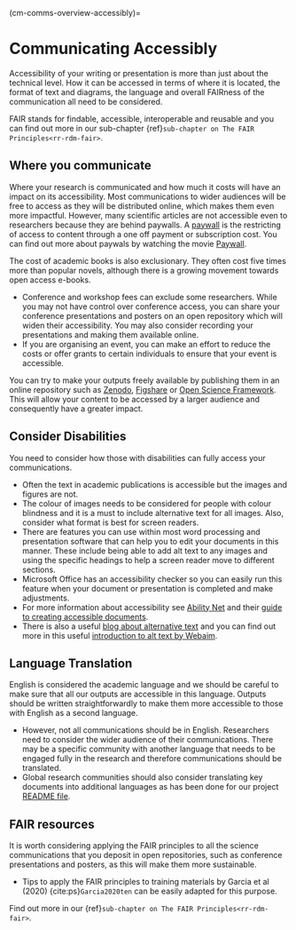 (cm-comms-overview-accessibly)=
# Communicating Accessibly

Accessibility of your writing or presentation is more than just about the technical level. How it can be accessed in terms of where it is located, the format of text and diagrams, the language and overall FAIRness of the communication all need to be considered.

FAIR stands for findable, accessible, interoperable and reusable and you can find out more in our sub-chapter {ref}`sub-chapter on The FAIR Principles<rr-rdm-fair>`.

## Where you communicate

Where your research is communicated and how much it costs will have an impact on its accessibility. Most communications to wider audiences will be free to access as they will be distributed online, which makes them even more impactful. However, many scientific articles are not accessible even to researchers because they are behind paywalls. A [paywall](https://en.wikipedia.org/wiki/Paywall#:~:text=A%20paywall%20is%20a%20method,a%20paid%20subscription%2C%20especially%20news.) is the restricting of access to content through a one off payment or subscription cost. You can find out more about paywals by watching the movie [Paywall](https://paywallthemovie.com/).

The cost of academic books is also exclusionary. They often cost five times more than popular novels, although there is a growing movement towards open access e-books.

* Conference and workshop fees can exclude some researchers. While you may not have control over conference access, you can share your conference presentations and posters on an open repository which will widen their accessibility. You may also consider recording your presentations and making them available online.
* If you are organising an event, you can make an effort to reduce the costs or offer grants to certain individuals to ensure that your event is accessible.

You can try to make your outputs freely available by publishing them in an online repository such as [Zenodo](https://zenodo.org/), [Figshare](https://figshare.com/) or [Open Science Framework](https://osf.io/). This will allow your content to be accessed by a larger audience and consequently have a greater impact.

## Consider Disabilities

You need to consider how those with disabilities can fully access your communications.

* Often the text in academic publications is accessible but the images and figures are not.
* The colour of images needs to be considered for people with colour blindness and it is a must to include alternative text for all images. Also, consider what format is best for screen readers.
* There are features you can use within most word processing and presentation software that can help you to edit your documents in this manner. These include being able to add alt text to any images and using the specific headings to help a screen reader move to different sections.
* Microsoft Office has an accessibility checker so you can easily run this feature when your document or presentation is completed and make adjustments.
* For more information about accessibility see [Ability Net](https://abilitynet.org.uk/) and their [guide to creating accessible documents](https://abilitynet.org.uk/factsheets/creating-accessible-documents-0).
* There is also a useful [blog about alternative text](https://abilitynet.org.uk/news-blogs/five-golden-rules-compliant-alt-text) and you can find out more in this useful [introduction to alt text by Webaim](https://webaim.org/techniques/alttext/).

## Language Translation

English is considered the academic language and we should be careful to make sure that all our outputs are accessible in this language. Outputs should be written straightforwardly to make them more accessible to those with English as a second language.

* However, not all communications should be in English. Researchers need to consider the wider audience of their communications. There may be a specific community with another language that needs to be engaged fully in the research and therefore communications should be translated.
* Global research communities should also consider translating key documents into additional languages as has been done for our project [README file](https://github.com/alan-turing-institute/the-turing-way/blob/main/README.md).

## FAIR resources

It is worth considering applying the FAIR principles to all the science communications that you deposit in open repositories, such as conference presentations and posters, as this will make them more sustainable.
* Tips to apply the FAIR principles to training materials by Garcia et al (2020) {cite:ps}`Garcia2020ten` can be easily adapted for this purpose.

Find out more in our {ref}`sub-chapter on The FAIR Principles<rr-rdm-fair>`.
